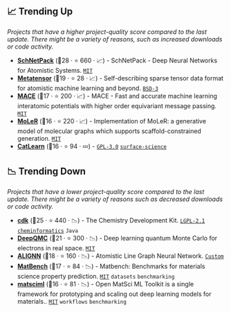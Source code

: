 ## 📈 Trending Up

_Projects that have a higher project-quality score compared to the last update. There might be a variety of reasons, such as increased downloads or code activity._

- <b><a href="https://github.com/atomistic-machine-learning/schnetpack">SchNetPack</a></b> (🥇28 ·  ⭐ 660 · 📈) - SchNetPack - Deep Neural Networks for Atomistic Systems. <code><a href="http://bit.ly/34MBwT8">MIT</a></code>
- <b><a href="https://github.com/lab-cosmo/metatensor">Metatensor</a></b> (🥉19 ·  ⭐ 28 · 📈) - Self-describing sparse tensor data format for atomistic machine learning and beyond. <code><a href="http://bit.ly/3aKzpTv">BSD-3</a></code>
- <b><a href="https://github.com/ACEsuit/mace">MACE</a></b> (🥈17 ·  ⭐ 200 · 📈) - MACE - Fast and accurate machine learning interatomic potentials with higher order equivariant message passing. <code><a href="http://bit.ly/34MBwT8">MIT</a></code>
- <b><a href="https://github.com/microsoft/molecule-generation">MoLeR</a></b> (🥈16 ·  ⭐ 220 · 📈) - Implementation of MoLeR: a generative model of molecular graphs which supports scaffold-constrained generation. <code><a href="http://bit.ly/34MBwT8">MIT</a></code>
- <b><a href="https://github.com/SUNCAT-Center/CatLearn">CatLearn</a></b> (🥇16 ·  ⭐ 94 · 💤) -  <code><a href="http://bit.ly/2M0xdwT">GPL-3.0</a></code> <a href="https://en.wikipedia.org/wiki/Surface_science"><code>surface-science</code></a>

## 📉 Trending Down

_Projects that have a lower project-quality score compared to the last update. There might be a variety of reasons such as decreased downloads or code activity._

- <b><a href="https://github.com/cdk/cdk">cdk</a></b> (🥇25 ·  ⭐ 440 · 📉) - The Chemistry Development Kit. <code><a href="https://tldrlegal.com/search?q=LGPL-2.1">LGPL-2.1</a></code> <a href="https://en.wikipedia.org/wiki/Cheminformatics"><code>cheminformatics</code></a> <code>Java</code>
- <b><a href="https://github.com/deepqmc/deepqmc">DeepQMC</a></b> (🥇21 ·  ⭐ 300 · 📉) - Deep learning quantum Monte Carlo for electrons in real space. <code><a href="http://bit.ly/34MBwT8">MIT</a></code>
- <b><a href="https://github.com/usnistgov/alignn">ALIGNN</a></b> (🥈18 ·  ⭐ 160 · 📉) - Atomistic Line Graph Neural Network. <code><a href="https://github.com/usnistgov/alignn/blob/main/LICENSE.rst">Custom</a></code>
- <b><a href="https://github.com/materialsproject/matbench">MatBench</a></b> (🥈17 ·  ⭐ 84 · 📉) - Matbench: Benchmarks for materials science property prediction. <code><a href="http://bit.ly/34MBwT8">MIT</a></code> <code>datasets</code> <code>benchmarking</code>
- <b><a href="https://github.com/IntelLabs/matsciml">matsciml</a></b> (🥈16 ·  ⭐ 81 · 📉) - Open MatSci ML Toolkit is a single framework for prototyping and scaling out deep learning models for materials.. <code><a href="http://bit.ly/34MBwT8">MIT</a></code> <code>workflows</code> <code>benchmarking</code>

